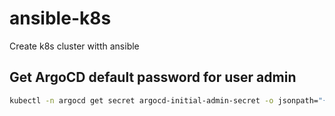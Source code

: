 # ansible-k8s
Create k8s cluster witth ansible

## Get ArgoCD default password for user admin
```sh
kubectl -n argocd get secret argocd-initial-admin-secret -o jsonpath="{.data.password}" | base64 -d
```
